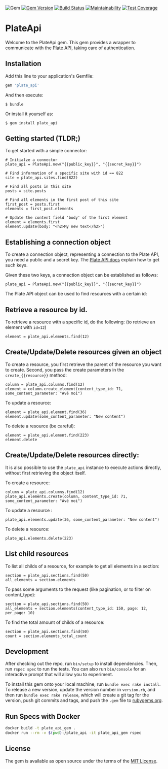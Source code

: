 ![Gem](https://img.shields.io/gem/dt/plate_api.svg)
[![Gem Version](https://badge.fury.io/rb/plate_api.svg)](https://badge.fury.io/rb/plate_api)
[![Build Status](https://travis-ci.com/platehub/plate_api.svg?branch=master)](https://travis-ci.com/platehub/plate_api)
[![Maintainability](https://api.codeclimate.com/v1/badges/1e1dafadc880983ce63a/maintainability)](https://codeclimate.com/github/platehub/plate_api/maintainability)
[![Test Coverage](https://api.codeclimate.com/v1/badges/1e1dafadc880983ce63a/test_coverage)](https://codeclimate.com/github/platehub/plate_api/test_coverage)
# PlateApi

Welcome to the PlateApi gem. This gem provides a wrapper to communicate with the [Plate API](https://api-doc.getplate.com), taking care of
authentication.

## Installation

Add this line to your application's Gemfile:

```ruby
gem 'plate_api'
```

And then execute:

    $ bundle

Or install it yourself as:

    $ gem install plate_api

## Getting started (TLDR;)

To get started with a simple connector:

```
# Initialze a connector
plate_api = PlateApi.new("{{public_key}}", "{{secret_key}}")

# Find information of a specific site with id == 822
site = plate_api.sites.find(822)

# Find all posts in this site
posts = site.posts

# Find all elements in the first post of this site
first_post = posts.first
elements = first_post.elements

# Update the content field 'body' of the first element
element = elements.first
element.update(body: "<h2>My new text</h2>")
```

## Establishing a connection object

To create a connection object, representing a connection to the Plate API,
you need a public and a secret key. The [Plate API docs](https://api-doc.getplate.com) explain how to get such keys.

Given these two keys, a connection object can be established as follows:

```
plate_api = PlateApi.new("{{public_key}}", "{{secret_key}}")
```

The Plate API object can be used to find resources with a certain id:

## Retrieve a resource by id.

To retrieve a resource with a specific id, do the following: (to retrieve an element with `id=12`)

```
element = plate_api.elements.find(12)
```

## Create/Update/Delete resources given an object

To create a resource, you first retrieve the parent of the resource you want to create.
Second, you pass the create parameters in the `create_{{resource}}` method:

```
column = plate_api.columns.find(12)
element = column.create_element(content_type_id: 71, some_content_parameter: "Avé moi")
```

To update a resource:

```
element = plate_api.element.find(36)
element.update(some_content_parameter: "New content")
```

To delete a resource (be careful):

```
element = plate_api.element.find(223)
element.delete
```

## Create/Update/Delete resources directly:

It is also possible to use the `plate_api` instance to execute actions directly,
without first retrieving the object itself.

To create a resource:

```
column = plate_api.columns.find(12)
plate_api.elements.create(column, content_type_id: 71, some_content_parameter: "Avé moi")
```

To update a resource :

```
plate_api.elements.update(36, some_content_parameter: "New content")
```

To delete a resource:

```
plate_api.elements.delete(223)
```

## List child resources

To list all childs of a resource, for example to get all elements in a section:

```
section = plate_api.sections.find(50)
all_elements = section.elements
```

To pass some arguments to the request (like pagination, or to filter on content_type):

```
section = plate_api.sections.find(50)
all_elements = section.elements(content_type_id: 150, page: 12, per_page: 10)
```

To find the total amount of childs of a resource:

```
section = plate_api.sections.find(50)
count = section.elements_total_count
```

## Development

After checking out the repo, run `bin/setup` to install dependencies. Then, run `rspec spec` to run the tests. You can also run `bin/console` for an interactive prompt that will allow you to experiment.

To install this gem onto your local machine, run `bundle exec rake install`. To release a new version, update the version number in `version.rb`, and then run `bundle exec rake release`, which will create a git tag for the version, push git commits and tags, and push the `.gem` file to [rubygems.org](https://rubygems.org).

## Run Specs with Docker
```bash
docker build -t plate_api_gem .
docker run --rm -v $(pwd):/plate_api -it plate_api_gem rspec
```

## License

The gem is available as open source under the terms of the [MIT License](https://opensource.org/licenses/MIT).
